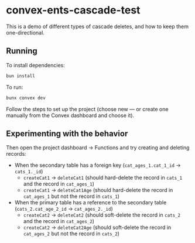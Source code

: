 # convex-ents-cascade-test

This is a demo of different types of cascade deletes, and how to keep them one-directional.

## Running

To install dependencies:

```bash
bun install
```

To run:

```bash
bunx convex dev
```

Follow the steps to set up the project (choose new — or create one manually from the Convex dashboard and choose it).

## Experimenting with the behavior

Then open the project dashboard → Functions and try creating and deleting records:
- When the secondary table has a foreign key (`cat_ages_1.cat_1_id` → `cats_1._id`)
  - `createCat1` → `deleteCat1` (should hard-delete the record in `cats_1` and the record in `cat_ages_1`)
  - `createCat1` → `deleteCat1Age` (should hard-delete the record in `cat_ages_1` but not the record in `cats_1`)
- When the primary table has a reference to the secondary table (`cats_2.cat_age_2_id` → `cat_ages_2._id`)
  - `createCat2` → `deleteCat2` (should soft-delete the record in `cats_2` and the record in `cat_ages_2`)
  - `createCat2` → `deleteCat2Age` (should soft-delete the record in `cat_ages_2` but not the record in `cats_2`)
